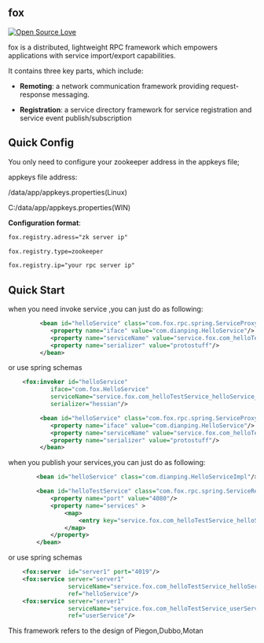 ## fox
[![Open Source Love](https://badges.frapsoft.com/os/v1/open-source.svg?v=102)](https://github.com/wenbo2018/fox/)


fox is a distributed, lightweight RPC framework which empowers applications with service import/export capabilities.

It contains three key parts, which include:

* **Remoting**: a network communication framework providing request-response messaging.

* **Registration**: a service directory framework for service registration and service event publish/subscription



## Quick Config
You only need to configure your zookeeper address in the appkeys file;

appkeys file address:

/data/app/appkeys.properties(Linux)

C:/data/app/appkeys.properties(WIN)

**Configuration format**:

```xml
fox.registry.adress="zk server ip"

fox.registry.type=zookeeper

fox.registry.ip="your rpc server ip"

```

## Quick Start
when you need invoke service ,you can just do as following:

```xml
         <bean id="helloService" class="com.fox.rpc.spring.ServiceProxy" init-method="init">
            <property name="iface" value="com.dianping.HelloService"/>
            <property name="serviceName" value="service.fox.com_helloTestService_helloService_1.0.0"/>
            <property name="serializer" value="protostuff"/>
         </bean>

```
or use spring schemas
```xml
    <fox:invoker id="helloService"
            iface="com.fox.HelloService"
            serviceName="service.fox.com_helloTestService_helloService_1.0.0"
            serializer="hessian"/>
```

```xml
         <bean id="helloService" class="com.fox.rpc.spring.ServiceProxy" init-method="init">
            <property name="iface" value="com.dianping.HelloService"/>
            <property name="serviceName" value="service.fox.com_helloTestService_helloService_1.0.0"/>
            <property name="serializer" value="protostuff"/>
         </bean>

```

when you publish your services,you can just do as following:

```xml
        <bean id="helloService" class="com.dianping.HelloServiceImpl"/>

        <bean id="helloTestService" class="com.fox.rpc.spring.ServiceRegister" init-method="init">
            <property name="port" value="4080"/>
            <property name="services" >
                <map>
                    <entry key="service.fox.com_helloTestService_helloService_1.0.0" value-ref="helloService"/>
                </map>
            </property>
        </bean>
```
or use spring schemas

```xml
    <fox:server  id="server1" port="4019"/>
    <fox:service server="server1"
                 serviceName="service.fox.com_helloTestService_helloService_1.0.0"
                 ref="helloService"/>
    <fox:service server="server1"
                 serviceName="service.fox.com_helloTestService_userService_1.0.0"
                 ref="userService"/>
```

This framework refers to the design of Piegon,Dubbo,Motan

